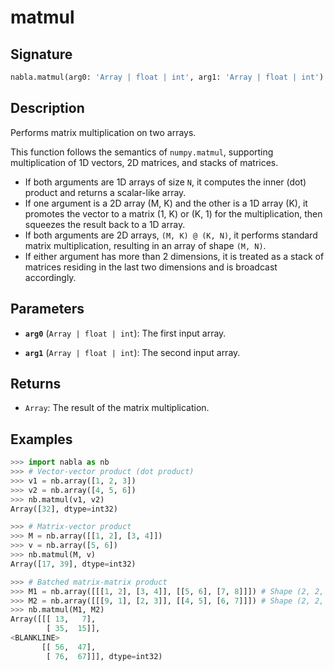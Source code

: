 # matmul

## Signature

```python
nabla.matmul(arg0: 'Array | float | int', arg1: 'Array | float | int') -> 'Array'
```

## Description

Performs matrix multiplication on two arrays.

This function follows the semantics of `numpy.matmul`, supporting
multiplication of 1D vectors, 2D matrices, and stacks of matrices.

- If both arguments are 1D arrays of size `N`, it computes the inner
  (dot) product and returns a scalar-like array.
- If one argument is a 2D array (M, K) and the other is a 1D array (K),
  it promotes the vector to a matrix (1, K) or (K, 1) for the
  multiplication, then squeezes the result back to a 1D array.
- If both arguments are 2D arrays, `(M, K) @ (K, N)`, it performs standard
  matrix multiplication, resulting in an array of shape `(M, N)`.
- If either argument has more than 2 dimensions, it is treated as a stack
  of matrices residing in the last two dimensions and is broadcast accordingly.

## Parameters

- **`arg0`** (`Array | float | int`): The first input array.

- **`arg1`** (`Array | float | int`): The second input array.

## Returns

- `Array`: The result of the matrix multiplication.

## Examples

```python
>>> import nabla as nb
>>> # Vector-vector product (dot product)
>>> v1 = nb.array([1, 2, 3])
>>> v2 = nb.array([4, 5, 6])
>>> nb.matmul(v1, v2)
Array([32], dtype=int32)

>>> # Matrix-vector product
>>> M = nb.array([[1, 2], [3, 4]])
>>> v = nb.array([5, 6])
>>> nb.matmul(M, v)
Array([17, 39], dtype=int32)

>>> # Batched matrix-matrix product
>>> M1 = nb.array([[[1, 2], [3, 4]], [[5, 6], [7, 8]]]) # Shape (2, 2, 2)
>>> M2 = nb.array([[[9, 1], [2, 3]], [[4, 5], [6, 7]]]) # Shape (2, 2, 2)
>>> nb.matmul(M1, M2)
Array([[[ 13,   7],
        [ 35,  15]],
<BLANKLINE>
       [[ 56,  47],
        [ 76,  67]]], dtype=int32)
```
